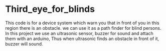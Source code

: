 # Third_eye_for_blinds

This code is for a device system which warn you that in front of you in this region there is an obstacle. we can use it as a path finder for blind persons.
In this project we use an ultrasonic sensor, buzzer for sound and attach them with an arduino, Thus when ultrasonic finds an obstacle in front of it, buzzer will sound.
